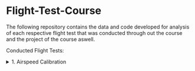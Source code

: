 # Flight-Test-Course
The following repository contains the data and code developed for analysis of each respective flight test that was conducted through out the course and the project of the course aswell.

Conducted Flight Tests:

<details>
<summary> 1. Airspeed Calibration</summary>

Objective: Determine airspeed calibration for the C172S-G1000 using the Global Positioning System Method.  

Associated Risks:

![](Imgs/Risks.PNG)
Probability | Severity | Event
| :--- | ---: | :---:
Emxtremely Improbable  | Catastrophic | Midair Collision
Remote  | Hazardous | Engine Failure
Improbable  | Catastrophic | Pilot Incapacitation
Remote  | Hazardous | Bird Strike
</details>
